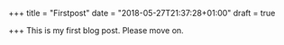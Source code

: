 +++
title = "Firstpost"
date = "2018-05-27T21:37:28+01:00"
draft = true

+++
This is my first blog post. Please move on.
